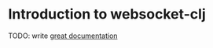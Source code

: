 # Introduction to websocket-clj

TODO: write [great documentation](http://jacobian.org/writing/great-documentation/what-to-write/)

